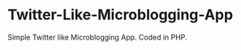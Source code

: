 Twitter-Like-Microblogging-App
==============================

Simple Twitter like Microblogging App. Coded in PHP.